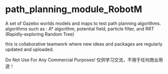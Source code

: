 # path_planning_module_RobotM

A set of Gazebo worlds models and maps to test path planning algorithms.
algorithms such as :
A* algorithm, potential field, particle filter, and RRT (Rapidly-exploring Random Tree)


this is collaborative teamwork where new ideas and packages are regularly updated and uploaded.



Do Not Use For Any Commercial Purposes!
仅供学习交流，不用于任何商业用途！
